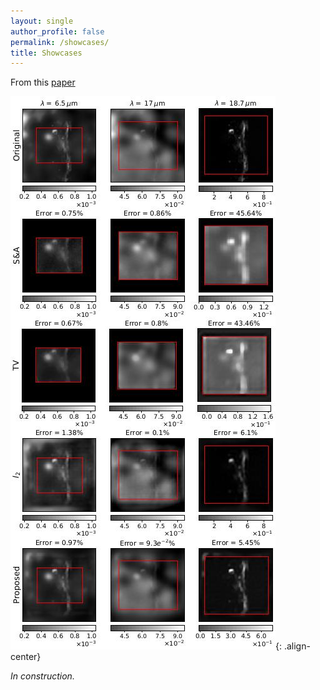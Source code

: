 ```yaml
---
layout: single
author_profile: false
permalink: /showcases/
title: Showcases
---
```


From this [paper](https://ieeexplore.ieee.org/document/9740457)

![abirizk2022](/assets/abirizk2022.jpg){: .align-center}

_In construction._
